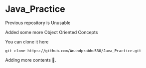 # Java_Practice

Previous repository is Unusable

Added some more Object Oriented Concepts

You can clone it here

```
git clone https://github.com/Anandprabhu530/Java_Practice.git
```

Adding more contents :slightly_smiling_face:.
